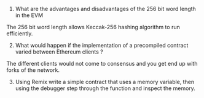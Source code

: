 1. What are the advantages and disadvantages of the 256 bit word length in the EVM

The 256 bit word length allows Keccak-256 hashing algorithm to run efficiently.


2. What would happen if the implementation of a precompiled contract varied between Ethereum clients ?

The different clients would not come to consensus and you get end up with forks of the network.

3. Using Remix write a simple contract that uses a memory variable, then using the debugger step through the function and inspect the memory.